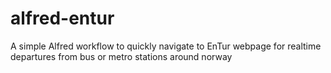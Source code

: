 # alfred-entur
A simple Alfred workflow to quickly navigate to EnTur webpage for realtime departures from bus or metro stations around norway
